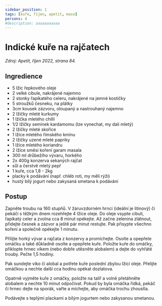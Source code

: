 ```yaml
---
sidebar_position: 1
tags: [kuře, říjen, apetit, maso]
persons: 4
#description: aaaaaaaaaaa
---
```


# Indické kuře na rajčatech

_Zdroj: Apetit, říjen 2022, strana 84._

## Ingredience

- 5 lžic řepkového oleje
- 2 velké cibule, nakrájené najemno
- 2 stonky řapíkatého celeru, nakrájené na jemné kostičky
- 5 stroužků česneku, na plátky
- 3cm kousek zázvoru, oloupaný a nastrouhaný najemno
- 2 lžičky mleté kurkumy
- 1 lžička mletého chilli
- 1/2 lžičky semínek kardamomu (lze vynechat, my dali mletý)
- 2 lžičky mleté skořice
- 1 lžíce mletého římského kmínu
- 2 lžičky uzené mleté papriky
- 1 lžíce mletého koriandru
- 2 lžíce směsi koření garam masala
- 300 ml drůbežího vývaru, horkého
- 2x 400g konzerva sekaných rajčat
- sůl a čerstvě mletý pepř
- 1 kuře, cca 1,8 - 2kg
- placky k podávání (např. chléb roti, my měli rýži)
- hustý bílý jogurt nebo zakysaná smetana k podávání

## Postup

Zapněte troubu na 160 stupňů. V žáruvzdorném hrnci (ideální je litinový) či pekáči s těžkým dnem rozehřejte 4 lžíce oleje. Do oleje vsypte cibuli, řapíkatý celer a zvolna cca 8 minut opékejte. Až začne zelenina zlátnout, přidejte česnek a zázvor a ještě pár minut restujte. Pak přisypte všechno koření a společně opékejte 1 minutu.

Přilijte horký vývar a rajčata z konzervy a promíchejte. Osolte a opepřete omáčku a také důkladně osolte a opepřete kuře. Položte kuře do omáčky, přiklopte hrnec víkem (nebo dobře utěsněte alobalem) a dejte do vyhřáté trouby. Pečte 1,5 hodiny.

Pak sundejte víko či alobal a potřete kuře poslední zbylou lžící oleje. Přelijte omáčkou a nechte další cca hodinu opékat dozlatova.

Opatrně vyjměte kuře z omáčky, položte na talíř a volně přetáhněte alobalem a nechte 10 minut odpočívat. Pokud by byla omáčka řídká, pekáč či hrnec dejte na sporák, vařte a míchejte, aby omáčka trochu zhoustla.

Podávejte s teplými plackami a bílým jogurtem nebo zakysanou smetanou.
